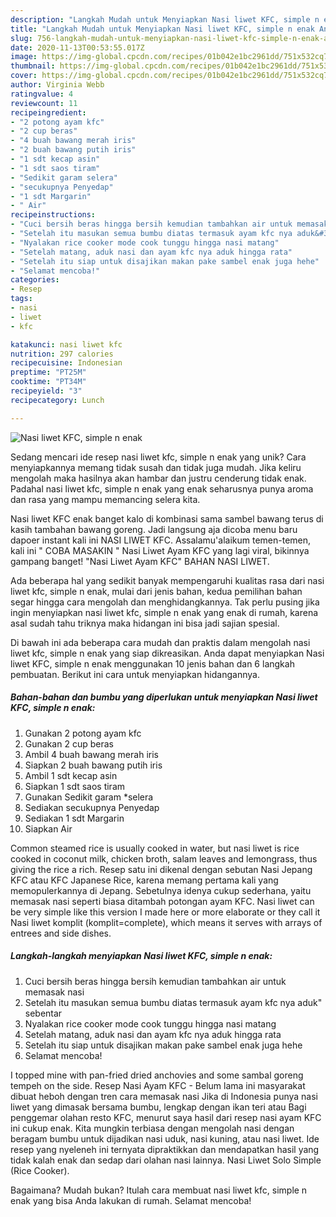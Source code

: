 ```yaml
---
description: "Langkah Mudah untuk Menyiapkan Nasi liwet KFC, simple n enak Anti Gagal"
title: "Langkah Mudah untuk Menyiapkan Nasi liwet KFC, simple n enak Anti Gagal"
slug: 756-langkah-mudah-untuk-menyiapkan-nasi-liwet-kfc-simple-n-enak-anti-gagal
date: 2020-11-13T00:53:55.017Z
image: https://img-global.cpcdn.com/recipes/01b042e1bc2961dd/751x532cq70/nasi-liwet-kfc-simple-n-enak-foto-resep-utama.jpg
thumbnail: https://img-global.cpcdn.com/recipes/01b042e1bc2961dd/751x532cq70/nasi-liwet-kfc-simple-n-enak-foto-resep-utama.jpg
cover: https://img-global.cpcdn.com/recipes/01b042e1bc2961dd/751x532cq70/nasi-liwet-kfc-simple-n-enak-foto-resep-utama.jpg
author: Virginia Webb
ratingvalue: 4
reviewcount: 11
recipeingredient:
- "2 potong ayam kfc"
- "2 cup beras"
- "4 buah bawang merah iris"
- "2 buah bawang putih iris"
- "1 sdt kecap asin"
- "1 sdt saos tiram"
- "Sedikit garam selera"
- "secukupnya Penyedap"
- "1 sdt Margarin"
- " Air"
recipeinstructions:
- "Cuci bersih beras hingga bersih kemudian tambahkan air untuk memasak nasi"
- "Setelah itu masukan semua bumbu diatas termasuk ayam kfc nya aduk&#34; sebentar"
- "Nyalakan rice cooker mode cook tunggu hingga nasi matang"
- "Setelah matang, aduk nasi dan ayam kfc nya aduk hingga rata"
- "Setelah itu siap untuk disajikan makan pake sambel enak juga hehe"
- "Selamat mencoba!"
categories:
- Resep
tags:
- nasi
- liwet
- kfc

katakunci: nasi liwet kfc 
nutrition: 297 calories
recipecuisine: Indonesian
preptime: "PT25M"
cooktime: "PT34M"
recipeyield: "3"
recipecategory: Lunch

---
```



![Nasi liwet KFC, simple n enak](https://img-global.cpcdn.com/recipes/01b042e1bc2961dd/751x532cq70/nasi-liwet-kfc-simple-n-enak-foto-resep-utama.jpg)

Sedang mencari ide resep nasi liwet kfc, simple n enak yang unik? Cara menyiapkannya memang tidak susah dan tidak juga mudah. Jika keliru mengolah maka hasilnya akan hambar dan justru cenderung tidak enak. Padahal nasi liwet kfc, simple n enak yang enak seharusnya punya aroma dan rasa yang mampu memancing selera kita.

Nasi liwet KFC enak banget kalo di kombinasi sama sambel bawang terus di kasih tambahan bawang goreng. Jadi langsung aja dicoba menu baru dapoer instant kali ini NASI LIWET KFC. Assalamu&#39;alaikum temen-temen, kali ini &#34; COBA MASAKIN &#34; Nasi Liwet Ayam KFC yang lagi viral, bikinnya gampang banget! &#34;Nasi Liwet Ayam KFC&#34; BAHAN NASI LIWET.

Ada beberapa hal yang sedikit banyak mempengaruhi kualitas rasa dari nasi liwet kfc, simple n enak, mulai dari jenis bahan, kedua pemilihan bahan segar hingga cara mengolah dan menghidangkannya. Tak perlu pusing jika ingin menyiapkan nasi liwet kfc, simple n enak yang enak di rumah, karena asal sudah tahu triknya maka hidangan ini bisa jadi sajian spesial.


Di bawah ini ada beberapa cara mudah dan praktis dalam mengolah nasi liwet kfc, simple n enak yang siap dikreasikan. Anda dapat menyiapkan Nasi liwet KFC, simple n enak menggunakan 10 jenis bahan dan 6 langkah pembuatan. Berikut ini cara untuk menyiapkan hidangannya.

<!--inarticleads1-->

##### Bahan-bahan dan bumbu yang diperlukan untuk menyiapkan Nasi liwet KFC, simple n enak:

1. Gunakan 2 potong ayam kfc
1. Gunakan 2 cup beras
1. Ambil 4 buah bawang merah iris
1. Siapkan 2 buah bawang putih iris
1. Ambil 1 sdt kecap asin
1. Siapkan 1 sdt saos tiram
1. Gunakan Sedikit garam *selera
1. Sediakan secukupnya Penyedap
1. Sediakan 1 sdt Margarin
1. Siapkan  Air


Common steamed rice is usually cooked in water, but nasi liwet is rice cooked in coconut milk, chicken broth, salam leaves and lemongrass, thus giving the rice a rich. Resep satu ini dikenal dengan sebutan Nasi Jepang KFC atau KFC Japanese Rice, karena memang pertama kali yang memopulerkannya di Jepang. Sebetulnya idenya cukup sederhana, yaitu memasak nasi seperti biasa ditambah potongan ayam KFC. Nasi liwet can be very simple like this version I made here or more elaborate or they call it Nasi liwet komplit (komplit=complete), which means it serves with arrays of entrees and side dishes. 

<!--inarticleads2-->

##### Langkah-langkah menyiapkan Nasi liwet KFC, simple n enak:

1. Cuci bersih beras hingga bersih kemudian tambahkan air untuk memasak nasi
1. Setelah itu masukan semua bumbu diatas termasuk ayam kfc nya aduk&#34; sebentar
1. Nyalakan rice cooker mode cook tunggu hingga nasi matang
1. Setelah matang, aduk nasi dan ayam kfc nya aduk hingga rata
1. Setelah itu siap untuk disajikan makan pake sambel enak juga hehe
1. Selamat mencoba!


I topped mine with pan-fried dried anchovies and some sambal goreng tempeh on the side. Resep Nasi Ayam KFC - Belum lama ini masyarakat dibuat heboh dengan tren cara memasak nasi Jika di Indonesia punya nasi liwet yang dimasak bersama bumbu, lengkap dengan ikan teri atau Bagi penggemar olahan resto KFC, menurut saya hasil dari resep nasi ayam KFC ini cukup enak. Kita mungkin terbiasa dengan mengolah nasi dengan beragam bumbu untuk dijadikan nasi uduk, nasi kuning, atau nasi liwet. Ide resep yang nyeleneh ini ternyata dipraktikkan dan mendapatkan hasil yang tidak kalah enak dan sedap dari olahan nasi lainnya. Nasi Liwet Solo Simple (Rice Cooker). 

Bagaimana? Mudah bukan? Itulah cara membuat nasi liwet kfc, simple n enak yang bisa Anda lakukan di rumah. Selamat mencoba!
